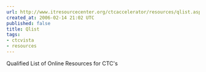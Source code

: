 ```yaml
---
url: http://www.itresourcecenter.org/ctcaccelerator/resources/qlist.asp
created_at: 2006-02-14 21:02 UTC
published: false
title: Qlist
tags:
- ctcvista
- resources
---
```


Qualified List of Online Resources for CTC's
